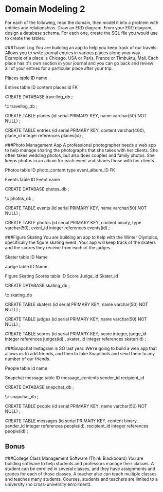 # Domain Modeling 2

For each of the following, read the domain, then model it into a problem with entities and relationships. Draw an ERD diagram. From your ERD diagram, design a database schema. For each one, create the SQL file you would use to create the tables.

###Travel Log
You are building an app to help you keep track of our travels. Allows you to write journal entries in various places along your way. Example of a place is Chicago, USA or Paris, France or Timbuktu, Mali. Each place has it's own section in your journal and you can go back and review all of your entries for a particular place after your trip.

Places table
ID     name

Entries table
ID     content     places.id FK

CREATE DATABASE travellog_db ; 

\c travellog_db ; 

CREATE TABLE places (id serial PRIMARY KEY, name varchar(50) NOT NULL) ; 

CREATE TABLE entries (id serial PRIMARY KEY, content varchar(400), place_id integer references places(id) ;

###Photo Management App
A professional photographer needs a web app to help manage sharing the photographs that she takes with her clients. She often takes wedding photos, but also does couples and family photos. She keeps photos in an album for each event and shares those with her clients.

Photos table
ID     photo_content      type      event_album_ID FK

Events table
ID    Event name 


CREATE DATABASE photos_db ; 

\c photos_db ; 

CREATE TABLE events (id serial PRIMARY KEY, name varchar(50) NOT NULL) ; 

CREATE TABLE photos (id serial PRIMARY KEY, content binary, type varchar(50), event_id integer references events(id) ;


###Figure Skating
You are building an app to help with the Winter Olympics, specifically the figure skating event. Your app will keep track of the skaters and the scores they receive from each of the judges. 

Skater table
ID   Name      

Judge table
ID   Name

Figure Skating Scores table
ID    Score     Judge_id    Skater_id


CREATE DATABASE skating_db ; 

\c skating_db 

CREATE TABLE skaters (id serial PRIMARY KEY, name varchar(50) NOT NULL) ; 

CREATE TABLE judges (id serial PRIMARY KEY, name varchar(50) NOT NULL) ; 

CREATE TABLE scores (id serial PRIMARY KEY, score integer, judge_id integer references judges(id) , skater_id integer references skater(id) ;


###Snapchat
Instagram is SO last year. We're going to build a web app that allows us to add friends, and then to take Snapshots and send them to any number of our friends.

People table
id    name

Snapchat message table
ID    message_contents    sender_id    recipient_id    


CREATE DATABASE snapchat_db ; 

\c snapchat_db ; 

CREATE TABLE people (id serial PRIMARY KEY, name varchar(50) NOT NULL) ; 

CREATE TABLE messages (id serial PRIMARY KEY, content binary,  sender_id integer references people(id), recipient_id integer references people(id) ;


## Bonus

###College Class Management Software (Think Blackboard)
You are building software to help students and professors manage their classes. A student can be enrolled in several classes, and they have assignments and grades for each of those classes. A teacher also can teach multiple classes and teaches many students. Courses, students and teachers are limited to a university (no cross-university enrollment).